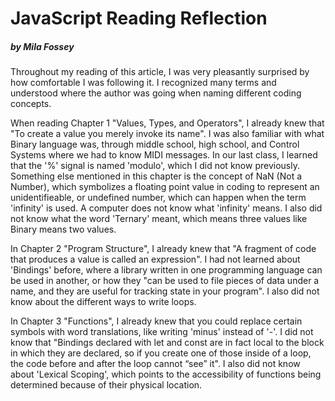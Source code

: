 # JavaScript Reading Reflection
##### by Mila Fossey

Throughout my reading of this article, I was very pleasantly surprised by how comfortable I was following it. I recognized many terms and understood where the author was going when naming different coding concepts.

When reading Chapter 1 "Values, Types, and Operators", I already knew that "To create a value you merely invoke its name". I was also familiar with what Binary language was, through middle school, high school, and Control Systems where we had to know MIDI messages. In our last class, I learned that the '%' signal is named 'modulo', which I did not know previously. Something else mentioned in this chapter is the concept of NaN (Not a Number), which symbolizes a floating point value in coding to represent an unidentifieable, or undefined number, which can happen when the term 'infinity' is used. A computer does not know what 'infinity' means. I also did not know what the word 'Ternary' meant, which means three values like Binary means two values. 

In Chapter 2 "Program Structure", I already knew that "A fragment of code that produces a value is called an expression". I had not learned about 'Bindings' before, where a library written in one programming language can be used in another, or how they "can be used to file pieces of data under a name, and they are useful for tracking state in your program". I also did not know about the different ways to write loops.

In Chapter 3 "Functions", I already knew that you could replace certain symbols with word translations, like writing 'minus' instead of '-'. I did not know that "Bindings declared with let and const are in fact local to the block in which they are declared, so if you create one of those inside of a loop, the code before and after the loop cannot “see” it". I also did not know about 'Lexical Scoping', which points to the accessibility of functions being determined because of their physical location.